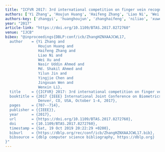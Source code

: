 ```yaml
---
title: "ICFVR 2017: 3rd international competition on finger vein recognition"
authors: ['Yi Zhang', 'Houjun Huang', 'Haifeng Zhang', 'Liao Ni', 'Wei Xu', 'Nasir Uddin Ahmed', 'Md. Shakil Ahmed', 'Yilun Jin', 'Yingjie Chen', 'Jingxuan Wen', 'Wenxin Li']
authors-key: ['zhangyi', 'huanghoujun', 'zhanghaifeng', 'niliao', 'xuwei', 'uddinnasir', 'shakilmd.', 'jinyilun', 'chenyingjie', 'wenjingxuan', 'liwenxin']
year: "2017"
article-link: "https://doi.org/10.1109/BTAS.2017.8272760"
venue: "IJCB"
bibex: "@inproceedings{DBLP:conf/icb/ZhangHZNXAAJCWL17,
  author    = {Yi Zhang and
               Houjun Huang and
               Haifeng Zhang and
               Liao Ni and
               Wei Xu and
               Nasir Uddin Ahmed and
               Md. Shakil Ahmed and
               Yilun Jin and
               Yingjie Chen and
               Jingxuan Wen and
               Wenxin Li},
  title     = {{ICFVR} 2017: 3rd international competition on finger vein recognition},
  booktitle = {2017 {IEEE} International Joint Conference on Biometrics, {IJCB} 2017,
               Denver, CO, USA, October 1-4, 2017},
  pages     = {707--714},
  publisher = {{IEEE}},
  year      = {2017},
  url       = {https://doi.org/10.1109/BTAS.2017.8272760},
  doi       = {10.1109/BTAS.2017.8272760},
  timestamp = {Sat, 19 Oct 2019 20:22:29 +0200},
  biburl    = {https://dblp.org/rec/conf/icb/ZhangHZNXAAJCWL17.bib},
  bibsource = {dblp computer science bibliography, https://dblp.org}
}"
---
```

